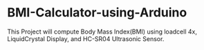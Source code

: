 # BMI-Calculator-using-Arduino
This Project will compute Body Mass Index(BMI) using loadcell 4x, LiquidCrystal Display, and HC-SR04 Ultrasonic Sensor.
